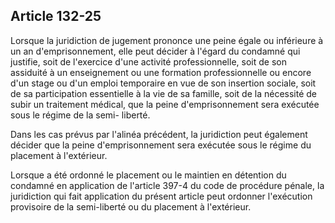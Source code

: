 Article 132-25
----
Lorsque la juridiction de jugement prononce une peine égale ou inférieure à un
an d'emprisonnement, elle peut décider à l'égard du condamné qui justifie, soit
de l'exercice d'une activité professionnelle, soit de son assiduité à un
enseignement ou une formation professionnelle ou encore d'un stage ou d'un
emploi temporaire en vue de son insertion sociale, soit de sa participation
essentielle à la vie de sa famille, soit de la nécessité de subir un traitement
médical, que la peine d'emprisonnement sera exécutée sous le régime de la semi-
liberté.

Dans les cas prévus par l'alinéa précédent, la juridiction peut également
décider que la peine d'emprisonnement sera exécutée sous le régime du placement
à l'extérieur.

Lorsque a été ordonné le placement ou le maintien en détention du condamné en
application de l'article 397-4 du code de procédure pénale, la juridiction qui
fait application du présent article peut ordonner l'exécution provisoire de la
semi-liberté ou du placement à l'extérieur.
